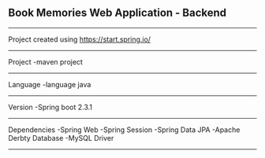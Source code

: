 Book Memories Web Application - Backend
-
---
Project created using https://start.spring.io/

---
Project
-maven project

---
Language
-language java

---
Version
-Spring boot 2.3.1

---
Dependencies
-Spring Web
-Spring Session
-Spring Data JPA
-Apache Derbty Database
-MySQL Driver

---